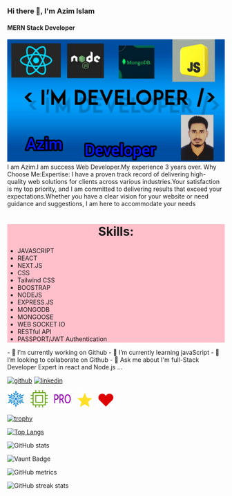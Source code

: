 ### Hi there 👋, I'm Azim Islam
#### MERN Stack Developer
<img src="/github.jpg" alt="photos" />
I am Azim.I am success Web Developer.My experience 3 years over. Why Choose Me:Expertise: I have a proven track record of delivering high-quality web solutions for clients across various industries.Your satisfaction is my top priority, and I am committed to delivering results that exceed your expectations.Whether you have a clear vision for your website or need guidance and suggestions, I am here to accommodate your needs
<div style="background:pink;">
<h1 style="text-align:center;">Skills: </h1>
<ul>
<li>JAVASCRIPT</li>
<li>REACT</li>
<li>NEXT.JS</li>
<li>CSS</li>
<li>Tailwind CSS</li>
<li>BOOSTRAP</li>
<li>NODEJS</li>
<li>EXPRESS.JS</li>
<li>MONGODB</li>
<li>MONGOOSE</li>
<li>WEB SOCKET IO</li>
<li>RESTful API</li>
<li>PASSPORT/JWT Authentication </li>
</ul>
</div>
- 🔭 I’m currently working on Github 
- 🌱 I’m currently learning javaScript 
- 👯 I’m looking to collaborate on Github 
- 💬 Ask me about I'm full-Stack Developer Expert in react and Node.js ... 


[<img src='https://cdn.jsdelivr.net/npm/simple-icons@3.0.1/icons/github.svg' alt='github' height='40'>](https://github.com/azim-mia)  [<img src='https://cdn.jsdelivr.net/npm/simple-icons@3.0.1/icons/linkedin.svg' alt='linkedin' height='40'>](https://www.linkedin.com/in/https://www.linkedin.com/in/azim703?utm_source=share&utm_campaign=share_via&utm_content=profile)  

<a href='https://archiveprogram.github.com/'><img src='https://raw.githubusercontent.com/acervenky/animated-github-badges/master/assets/acbadge.gif' width='40' height='40'></a> <a href='https://docs.github.com/en/developers'><img src='https://raw.githubusercontent.com/acervenky/animated-github-badges/master/assets/devbadge.gif' width='40' height='40'></a> <a href='https://github.com/pricing'><img src='https://raw.githubusercontent.com/acervenky/animated-github-badges/master/assets/pro.gif' width='40' height='40'></a> <a href='https://stars.github.com/'><img src='https://raw.githubusercontent.com/acervenky/animated-github-badges/master/assets/starbadge.gif' width='35' height='35'></a> <a href='https://docs.github.com/en/github/supporting-the-open-source-community-with-github-sponsors'><img src='https://raw.githubusercontent.com/acervenky/animated-github-badges/master/assets/sponsorbadge.gif' width='35' height='35'></a> 

[![trophy](https://github-profile-trophy.vercel.app/?username=azim-mia)](https://github.com/ryo-ma/github-profile-trophy)

[![Top Langs](https://github-readme-stats.vercel.app/api/top-langs/?username=azim-mia)](https://github.com/anuraghazra/github-readme-stats)

![GitHub stats](https://github-readme-stats.vercel.app/api?username=azim-mia&show_icons=true&count_private=true)  

![Vaunt Badge](https://api.vaunt.dev/v1/github/entities/azim-mia/contributions?format=svg&private=true)  

![GitHub metrics](https://metrics.lecoq.io/azim-mia)  

![GitHub streak stats](https://streak-stats.demolab.com/?user=azim-mia)  

